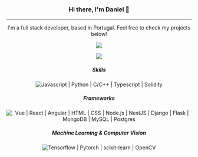 <h3 align="center">Hi there, I'm Daniel 👋</h3>

<hr>

<p align="center">I'm a full stack developer, based in Portugal. Feel free to check my projects below!
</p>

<p align="center">
<img src="https://github-readme-stats.vercel.app/api/top-langs/?username=danielsousaoliveira&hide=jupyter%20notebook" />
</p>

<p align="center">
<img src="https://github-readme-stats.vercel.app/api?username=danielsousaoliveira&rank_icon=github" />
</p>

<h5 align="center">Skills</h5>

<p align="center">
    <img src="https://skillicons.dev/icons?i=js,py,c,cpp,ts,solidity&theme=dark" title="Javascript | Python | C/C++ | Typescript | Solidity"/>
</p>


<h5 align="center">Frameworks</h5>

<p align="center">
    <img src="https://skillicons.dev/icons?i=vue,react,angular,html,css,nodejs,nest,django,flask,mongo,mysql,postgres&theme=dark" title="Vue | React | Angular | HTML | CSS | Node.js | NestJS | Django | Flask | MongoDB | MySQL | Postgres"/>
</p>

<h5 align="center">Machine Learning & Computer Vision</h5>

<p align="center">
    <img src="https://skillicons.dev/icons?i=tensorflow,pytorch,sklearn,opencv&theme=dark" title="Tensorflow | Pytorch | scikit-learn | OpenCV"/>
</p>

